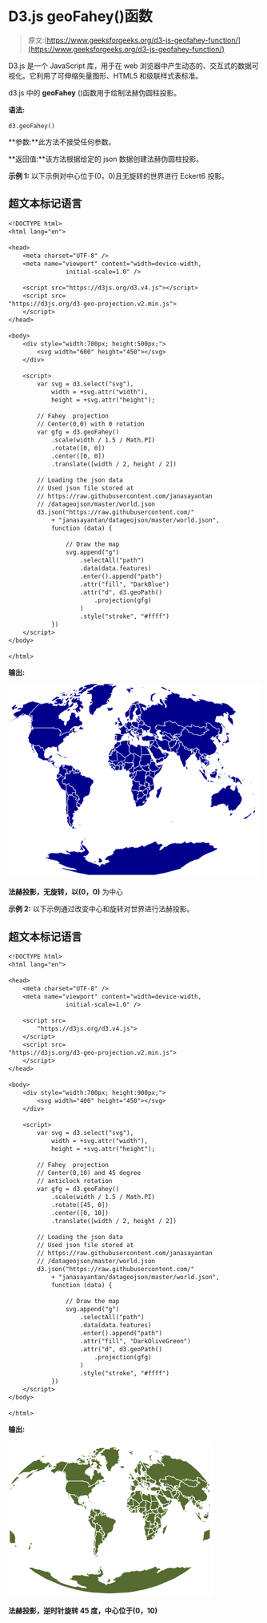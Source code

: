 # D3.js geoFahey()函数

> 原文:[https://www.geeksforgeeks.org/d3-js-geofahey-function/](https://www.geeksforgeeks.org/d3-js-geofahey-function/)

D3.js 是一个 JavaScript 库，用于在 web 浏览器中产生动态的、交互式的数据可视化。它利用了可伸缩矢量图形、HTML5 和级联样式表标准。

d3.js 中的 **geoFahey** ()函数用于绘制法赫伪圆柱投影。

**语法:**

```
d3.geoFahey()
```

**参数:**此方法不接受任何参数。

**返回值:**该方法根据给定的 json 数据创建法赫伪圆柱投影。

**示例 1:** 以下示例对中心位于(0，0)且无旋转的世界进行 Eckert6 投影。

## 超文本标记语言

```
<!DOCTYPE html>
<html lang="en">

<head>
    <meta charset="UTF-8" />
    <meta name="viewport" content="width=device-width, 
                initial-scale=1.0" />

    <script src="https://d3js.org/d3.v4.js"></script>
    <script src=
"https://d3js.org/d3-geo-projection.v2.min.js">
    </script>
</head>

<body>
    <div style="width:700px; height:500px;">
        <svg width="600" height="450"></svg>
    </div>

    <script>
        var svg = d3.select("svg"),
            width = +svg.attr("width"),
            height = +svg.attr("height");

        // Fahey  projection
        // Center(0,0) with 0 rotation
        var gfg = d3.geoFahey()
            .scale(width / 1.5 / Math.PI)
            .rotate([0, 0])
            .center([0, 0])
            .translate([width / 2, height / 2])

        // Loading the json data
        // Used json file stored at 
        // https://raw.githubusercontent.com/janasayantan
        // /datageojson/master/world.json
        d3.json("https://raw.githubusercontent.com/"
            + "janasayantan/datageojson/master/world.json",
            function (data) {

                // Draw the map
                svg.append("g")
                    .selectAll("path")
                    .data(data.features)
                    .enter().append("path")
                    .attr("fill", "DarkBlue")
                    .attr("d", d3.geoPath()
                        .projection(gfg)
                    )
                    .style("stroke", "#ffff")
            })
    </script>
</body>

</html>
```

**输出:**

![](img/6350b6ae777c38923e14e3fe13f7460f.png)

**法赫投影，无旋转，以(0，0)** 为中心

**示例 2:** 以下示例通过改变中心和旋转对世界进行法赫投影。

## 超文本标记语言

```
<!DOCTYPE html>
<html lang="en">

<head>
    <meta charset="UTF-8" />
    <meta name="viewport" content="width=device-width, 
                initial-scale=1.0" />

    <script src=
        "https://d3js.org/d3.v4.js">
    </script>
    <script src=
"https://d3js.org/d3-geo-projection.v2.min.js">
    </script>
</head>

<body>
    <div style="width:700px; height:900px;">
        <svg width="400" height="450"></svg>
    </div>

    <script>
        var svg = d3.select("svg"),
            width = +svg.attr("width"),
            height = +svg.attr("height");

        // Fahey  projection
        // Center(0,10) and 45 degree 
        // anticlock rotation
        var gfg = d3.geoFahey()
            .scale(width / 1.5 / Math.PI)
            .rotate([45, 0])
            .center([0, 10])
            .translate([width / 2, height / 2])

        // Loading the json data
        // Used json file stored at 
        // https://raw.githubusercontent.com/janasayantan
        // /datageojson/master/world.json
        d3.json("https://raw.githubusercontent.com/"
            + "janasayantan/datageojson/master/world.json",
            function (data) {

                // Draw the map
                svg.append("g")
                    .selectAll("path")
                    .data(data.features)
                    .enter().append("path")
                    .attr("fill", "DarkOliveGreen")
                    .attr("d", d3.geoPath()
                        .projection(gfg)
                    )
                    .style("stroke", "#ffff")
            })
    </script>
</body>

</html>
```

**输出:**

![](img/691f06a22c04b96e51835cf2a3d5f497.png)

**法赫投影，逆时针旋转 45 度，中心位于(0，10)**